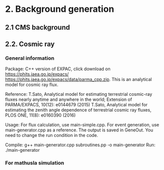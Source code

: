 # 2. Background generation
## 2.1 CMS background
## 2.2. Cosmic ray

### General information

Package: C++ version of EXPAC, click download on https://phits.jaea.go.jp/expacs/
https://phits.jaea.go.jp/expacs/data/parma_cpp.zip. This is an analytical model for cosmic ray flux.

Reference: 
    T.Sato, Analytical model for estimating terrestrial cosmic-ray fluxes nearly anytime and anywhere in the world; Extension of PARMA/EXPACS, 10(12): e0144679 (2015)
    T.Sato, Analytical model for estimating the zenith angle dependence of terrestrial cosmic ray fluxes, PLOS ONE, 11(8): e0160390 (2016)

Usage: 
For flux calculation, use main-simple.cpp.
For event generation, use main-generator.cpp as a reference. The output is saved in GeneOut.
You need to change the run condition in the code.

Compile: g++ main-generator.cpp subroutines.pp -o main-generator
Run: ./main-generator

### For mathusla simulation


